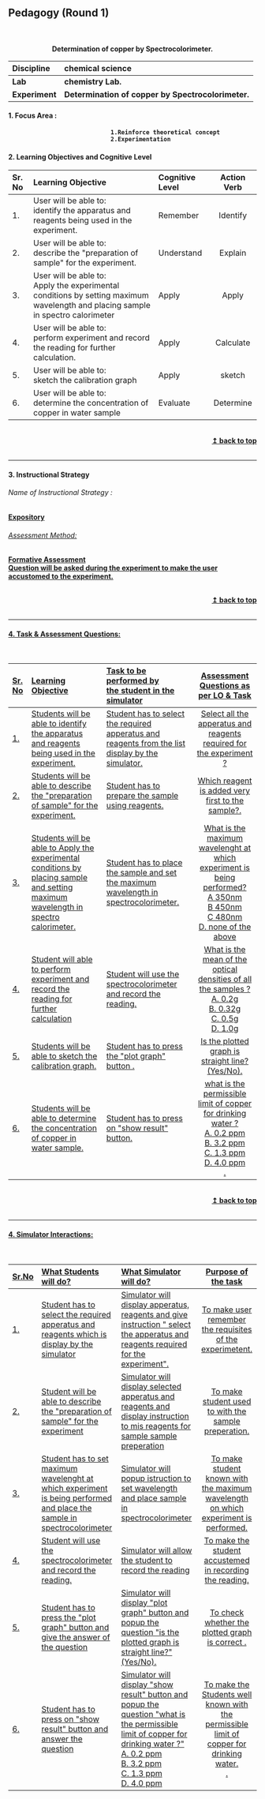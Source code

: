 ## Pedagogy (Round 1)
<p align="center">

<br>
<br>
<b> Determination of copper by Spectrocolorimeter.<a name="top"></a> <br>
</p>

<b>Discipline | <b>chemical science
:--|:--| 
<b> Lab | <b> chemistry Lab.
<b> Experiment| <b> Determination of copper by Spectrocolorimeter.




<a name="LO"></a>
#### 1. Focus Area : 
                                 1.Reinforce theoretical concept
                                 2.Experimentation
 #### 2. Learning Objectives and Cognitive Level


Sr. No |	Learning Objective	| Cognitive Level | Action Verb
:--|:--|:--|:-:
1.| User will be able to: <br>identify the apparatus and reagents  being used in the experiment. <br>  | Remember   |Identify
2.| User will be able to: <br>describe  the "preparation of sample" for the experiment. <br> | Understand | Explain 
3.| User will be able to: <br>Apply the experimental conditions by setting maximum wavelength and placing sample in spectro calorimeter <br> | Apply  | Apply
4.| User will be able to: <br>perform experiment and record the reading for further calculation. <br> |  Apply | Calculate
5.| User will be able to: <br>sketch the calibration graph <br> |  Apply | sketch
6.| User will be able to: <br>determine the concentration of copper in water sample <br> |  Evaluate | Determine



<br/>
<div align="right">
    <b><a href="#top">↥ back to top</a></b>
</div>
<br/>
<hr>

<a name="IS"></a>
#### 3. Instructional Strategy
###### Name of Instructional Strategy :  
  <u> Expository
###### Assessment Method:
 Formative Assessment
<br>
Question will be asked during the experiment to make the user accustomed to the experiment.

<br/>
<div align="right">
    <b><a href="#top">↥ back to top</a></b>
</div>
<br/>
<hr>

<a name="AQ"></a>
#### 4. Task & Assessment Questions:
<br>

Sr. No |	Learning Objective	| Task to be performed by <br> the student in the simulator | Assessment Questions as per LO & Task
:--|:--|:--|:-:
1.| Students will be able to identify the apparatus and reagents  being used in the experiment. | Student has to select the  required apperatus and  reagents from the list display by the simulator. | Select all the apperatus and reagents required for the experiment ? 
2.| Students will be able to describe  the "preparation of sample" for the experiment. | Student has to prepare the sample using reagents. | Which reagent is added very first to the sample?.
3.| Students will be able to Apply the experimental conditions by placing sample and setting maximum wavelength in spectro calorimeter. | Student has to place the sample and set the maximum wavelength in spectrocolorimeter. | What  is the maximum wavelenght at which experiment is being performed? <br> A 350nm <br> B 450nm <br> C 480nm <br> D. none of the above  <br>
4.| Student will able to perform experiment and record the reading for further calculation| Student will use the spectrocolorimeter and record the reading.  |  What is the mean of the optical densities of all the samples ? <br> A. 0.2g <br> B. 0.32g <br> C. 0.5g <br>  D. 1.0g  <br>
5.| Students will be able to sketch the calibration graph. | Student has to press the "plot graph" button . |  Is the plotted graph is straight line? (Yes/No).
6.| Students will be able to determine the concentration of copper in water sample. | Student has to press on "show result" button. | what is the permissible limit of copper for drinking water ? <br> A. 0.2 ppm <br> B. 3.2 ppm <br> C. 1.3 ppm <br>  D. 4.0 ppm </b> <br>.
 
 


 
<br/>
<div align="right">
    <b><a href="#top">↥ back to top</a></b>
</div>
<br/>
<hr>

<a name="SI"></a>

#### 4. Simulator Interactions:
<br>

Sr.No | What Students will do? |	What Simulator will do?	| Purpose of the task
:--|:--|:--|:--:
1.| Student has to select the  required apperatus and  reagents which is display by the simulator| Simulator will display apperatus, reagents  and give instruction " select the apperatus and reagents required for the experiment".| To make user remember the requisites of the experimetent.
2.| Student will be able to describe  the "preparation of sample" for the experiment | Simulator will display selected apperatus and reagents and display instruction to mis reagents for sample sample preperation| To make student used to with the sample preperation.
3.| Student has to set maximum wavelenght at which experiment is being performed and place the sample in spectrocolorimeter |Simulator will popup istruction to set wavelength and place sample in spectrocolorimeter| To make student known with the maximum wavelength on which experiment is performed.
4.| Student will use the spectrocolorimeter and record the reading. | Simulator will allow the student to record the reading| To make the student accustemed in recording the reading.
5.| Student has to press the "plot graph" button and give the answer of the question | Simulator will display "plot graph" button and  popup the question "is the plotted graph is straight line?" (Yes/No).| To check whether the plotted graph is correct .
6.| Student has to press on "show result" button and answer the question |Simulator will display "show result" button and popup the question "what is the permissible limit of copper for drinking water ?" <br> A. 0.2 ppm <br> B. 3.2 ppm <br> C. 1.3 ppm <br>  D. 4.0 ppm | To make the Students well known with the permissible limit of copper for drinking water. </b> <br>.
